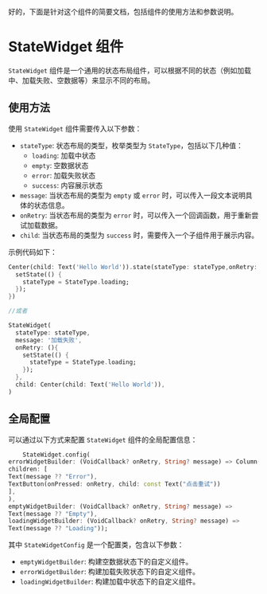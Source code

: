 好的，下面是针对这个组件的简要文档，包括组件的使用方法和参数说明。

# StateWidget 组件

`StateWidget` 组件是一个通用的状态布局组件，可以根据不同的状态（例如加载中、加载失败、空数据等）来显示不同的布局。

## 使用方法

使用 `StateWidget` 组件需要传入以下参数：

- `stateType`: 状态布局的类型，枚举类型为 `StateType`，包括以下几种值：
    - `loading`: 加载中状态
    - `empty`: 空数据状态
    - `error`: 加载失败状态
    - `success`: 内容展示状态
- `message`: 当状态布局的类型为 `empty` 或 `error` 时，可以传入一段文本说明具体的状态信息。
- `onRetry`: 当状态布局的类型为 `error` 时，可以传入一个回调函数，用于重新尝试加载数据。
- `child`: 当状态布局的类型为 `success` 时，需要传入一个子组件用于展示内容。

示例代码如下：

```dart
Center(child: Text('Hello World')).state(stateType: stateType,onRetry: (){
  setState(() {
    stateType = StateType.loading;
  });
})

//或者

StateWidget(
  stateType: stateType,
  message: '加载失败',
  onRetry: (){
    setState(() {
      stateType = StateType.loading;
    });
  },
  child: Center(child: Text('Hello World')),
)
```

## 全局配置

可以通过以下方式来配置 `StateWidget` 组件的全局配置信息：

```dart
    StateWidget.config(
errorWidgetBuilder: (VoidCallback? onRetry, String? message) => Column(
children: [
Text(message ?? "Error"),
TextButton(onPressed: onRetry, child: const Text("点击重试"))
],
),
emptyWidgetBuilder: (VoidCallback? onRetry, String? message) =>
Text(message ?? "Empty"),
loadingWidgetBuilder: (VoidCallback? onRetry, String? message) =>
Text(message ?? "Loading"));

```

其中 `StateWidgetConfig` 是一个配置类，包含以下参数：

- `emptyWidgetBuilder`: 构建空数据状态下的自定义组件。
- `errorWidgetBuilder`: 构建加载失败状态下的自定义组件。
- `loadingWidgetBuilder`: 构建加载中状态下的自定义组件。

